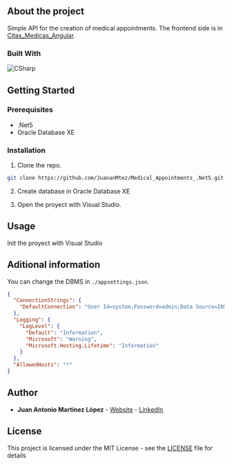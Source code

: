 ## About the project

Simple API for the creation of medical appointments. The frontend side is in [Citas_Medicas_Angular](https://github.com/JuananMtez/Citas_Medicas_Angular).

### Built With
![CSharp]

## Getting Started

### Prerequisites
* .Net5
* Oracle Database XE


### Installation
1. Clone the repo.
```sh
git clone https://github.com/JuananMtez/Medical_Appointments_.Net5.git
```

2. Create database in Oracle Database XE

3. Open the proyect with Visual Studio.


## Usage

Init the proyect with Visual Studio

## Aditional information

You can change the DBMS in ``./appsettings.json``.
```json
{
  "ConnectionStrings": {
    "DefaultConnection": "User Id=system;Password=admin;Data Source=INSERT THE DATABASE CONNECTION;"
  },
  "Logging": {
    "LogLevel": {
      "Default": "Information",
      "Microsoft": "Warning",
      "Microsoft.Hosting.Lifetime": "Information"
    }
  },
  "AllowedHosts": "*"
}

```




## Author

* **Juan Antonio Martínez López** - [Website](https://juananmtez.github.io/) - [LinkedIn](https://www.linkedin.com/in/juanantonio-martinez/)


## License

This project is licensed under the MIT License - see the [LICENSE](LICENSE) file for details

[CSharp]: https://img.shields.io/badge/CSharp-20232A?style=for-the-badge&logo=CSharp
